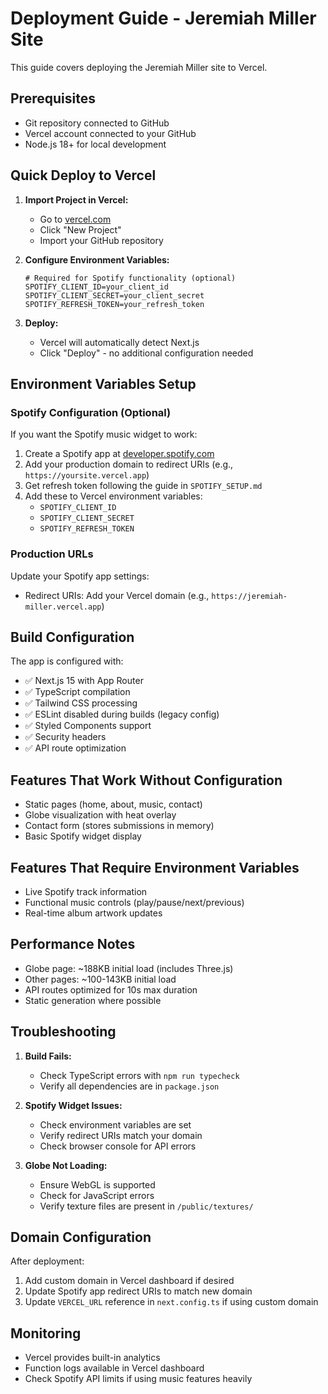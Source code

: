 # Deployment Guide - Jeremiah Miller Site

This guide covers deploying the Jeremiah Miller site to Vercel.

## Prerequisites

- Git repository connected to GitHub
- Vercel account connected to your GitHub
- Node.js 18+ for local development

## Quick Deploy to Vercel

1. **Import Project in Vercel:**
   - Go to [vercel.com](https://vercel.com)
   - Click "New Project"
   - Import your GitHub repository

2. **Configure Environment Variables:**
   ```
   # Required for Spotify functionality (optional)
   SPOTIFY_CLIENT_ID=your_client_id
   SPOTIFY_CLIENT_SECRET=your_client_secret  
   SPOTIFY_REFRESH_TOKEN=your_refresh_token
   ```

3. **Deploy:**
   - Vercel will automatically detect Next.js
   - Click "Deploy" - no additional configuration needed

## Environment Variables Setup

### Spotify Configuration (Optional)
If you want the Spotify music widget to work:

1. Create a Spotify app at [developer.spotify.com](https://developer.spotify.com/dashboard)
2. Add your production domain to redirect URIs (e.g., `https://yoursite.vercel.app`)
3. Get refresh token following the guide in `SPOTIFY_SETUP.md`
4. Add these to Vercel environment variables:
   - `SPOTIFY_CLIENT_ID`
   - `SPOTIFY_CLIENT_SECRET` 
   - `SPOTIFY_REFRESH_TOKEN`

### Production URLs
Update your Spotify app settings:
- Redirect URIs: Add your Vercel domain (e.g., `https://jeremiah-miller.vercel.app`)

## Build Configuration

The app is configured with:
- ✅ Next.js 15 with App Router
- ✅ TypeScript compilation
- ✅ Tailwind CSS processing
- ✅ ESLint disabled during builds (legacy config)
- ✅ Styled Components support
- ✅ Security headers
- ✅ API route optimization

## Features That Work Without Configuration

- Static pages (home, about, music, contact)
- Globe visualization with heat overlay
- Contact form (stores submissions in memory)
- Basic Spotify widget display

## Features That Require Environment Variables

- Live Spotify track information
- Functional music controls (play/pause/next/previous)
- Real-time album artwork updates

## Performance Notes

- Globe page: ~188KB initial load (includes Three.js)
- Other pages: ~100-143KB initial load
- API routes optimized for 10s max duration
- Static generation where possible

## Troubleshooting

1. **Build Fails:**
   - Check TypeScript errors with `npm run typecheck`
   - Verify all dependencies are in `package.json`

2. **Spotify Widget Issues:**
   - Check environment variables are set
   - Verify redirect URIs match your domain
   - Check browser console for API errors

3. **Globe Not Loading:**
   - Ensure WebGL is supported
   - Check for JavaScript errors
   - Verify texture files are present in `/public/textures/`

## Domain Configuration

After deployment:
1. Add custom domain in Vercel dashboard if desired
2. Update Spotify app redirect URIs to match new domain
3. Update `VERCEL_URL` reference in `next.config.ts` if using custom domain

## Monitoring

- Vercel provides built-in analytics
- Function logs available in Vercel dashboard
- Check Spotify API limits if using music features heavily




